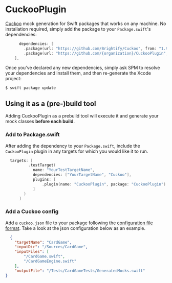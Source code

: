 # CuckooPlugin

[Cuckoo](https://github.com/Brightify/Cuckoo) mock generation for Swift packages that works on any machine. No installation required, simply add the package to your `Package.swift`'s dependencies:

```swift
      dependencies: [
        .package(url: "https://github.com/Brightify/Cuckoo", from: "1.9.1"),
        .package(url: "https://github.com/{organization}/CuckooPlugin", from: "1.0.0")
    ],
```


Once you’ve declared any new dependencies, simply ask SPM to resolve your dependencies and install them, and then re-generate the Xcode project:

```shell
$ swift package update
```

## Using it as a (pre-)build tool

Adding CuckooPlugin as a prebuild tool will execute it and generate your mock classes **before each build**.

### Add to Package.swift

After adding the dependency to your `Package.swift`, include the `CuckooPlugin` plugin in any targets for which you would like it to run.

```swift
  targets: [
          .testTarget(
            name: "YourTestTargetName",
            dependencies: ["YourTargetName", "Cuckoo"],
            plugins: [
                .plugin(name: "CuckooPlugin", package: "CuckooPlugin")
            ]
        )
      ]
```

### Add a Cuckoo config

Add a `cuckoo.json` file to your package following the [configuration file format]().
Take a look at the json configuration below as an example.

```json
  {
    "targetName": "CardGame",
    "inputDir": "/Sources/CardGame",
    "inputFiles": [
        "/CardGame.swift",
        "/CardGameEngine.swift"
    ],
    "outputFile": "/Tests/CardGameTests/GeneratedMocks.swift"
}
```
